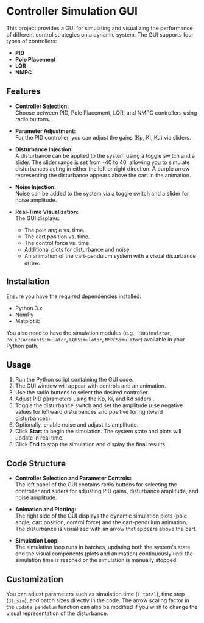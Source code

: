 # Controller Simulation GUI

This project provides a GUI for simulating and visualizing the performance of different control strategies on a dynamic system. The GUI supports four types of controllers:

- **PID**
- **Pole Placement**
- **LQR**
- **NMPC**

## Features

- **Controller Selection:**  
  Choose between PID, Pole Placement, LQR, and NMPC controllers using radio buttons.

- **Parameter Adjustment:**  
  For the PID controller, you can adjust the gains (Kp, Ki, Kd) via sliders.

- **Disturbance Injection:**  
  A disturbance can be applied to the system using a toggle switch and a slider. The slider range is set from -40 to 40, allowing you to simulate disturbances acting in either the left or right direction. A purple arrow representing the disturbance appears above the cart in the animation.

- **Noise Injection:**  
  Noise can be added to the system via a toggle switch and a slider for noise amplitude.

- **Real-Time Visualization:**  
  The GUI displays:
  - The pole angle vs. time.
  - The cart position vs. time.
  - The control force vs. time.
  - Additional plots for disturbance and noise.
  - An animation of the cart-pendulum system with a visual disturbance arrow.

## Installation

Ensure you have the required dependencies installed:

- Python 3.x
- NumPy
- Matplotlib

You also need to have the simulation modules (e.g., `PIDSimulator`, `PolePlacementSimulator`, `LQRSimulator`, `NMPCSimulator`) available in your Python path.

## Usage

1. Run the Python script containing the GUI code.
2. The GUI window will appear with controls and an animation.
3. Use the radio buttons to select the desired controller.
4. Adjust PID parameters using the Kp, Ki, and Kd sliders .
5. Toggle the disturbance switch and set the amplitude (use negative values for leftward disturbances and positive for rightward disturbances).
6. Optionally, enable noise and adjust its amplitude.
7. Click **Start** to begin the simulation. The system state and plots will update in real time.
8. Click **End** to stop the simulation and display the final results.

## Code Structure

- **Controller Selection and Parameter Controls:**  
  The left panel of the GUI contains radio buttons for selecting the controller and sliders for adjusting PID gains, disturbance amplitude, and noise amplitude.
  
- **Animation and Plotting:**  
  The right side of the GUI displays the dynamic simulation plots (pole angle, cart position, control force) and the cart-pendulum animation. The disturbance is visualized with an arrow that appears above the cart.

- **Simulation Loop:**  
  The simulation loop runs in batches, updating both the system's state and the visual components (plots and animation) continuously until the simulation time is reached or the simulation is manually stopped.

## Customization

You can adjust parameters such as simulation time (`T_total`), time step (`dt_sim`), and batch sizes directly in the code. The arrow scaling factor in the `update_pendulum` function can also be modified if you wish to change the visual representation of the disturbance.


